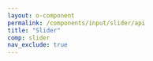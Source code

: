 ```yaml
---
layout: o-component
permalink: /components/input/slider/api
title: "Slider"
comp: slider
nav_exclude: true
---
```

